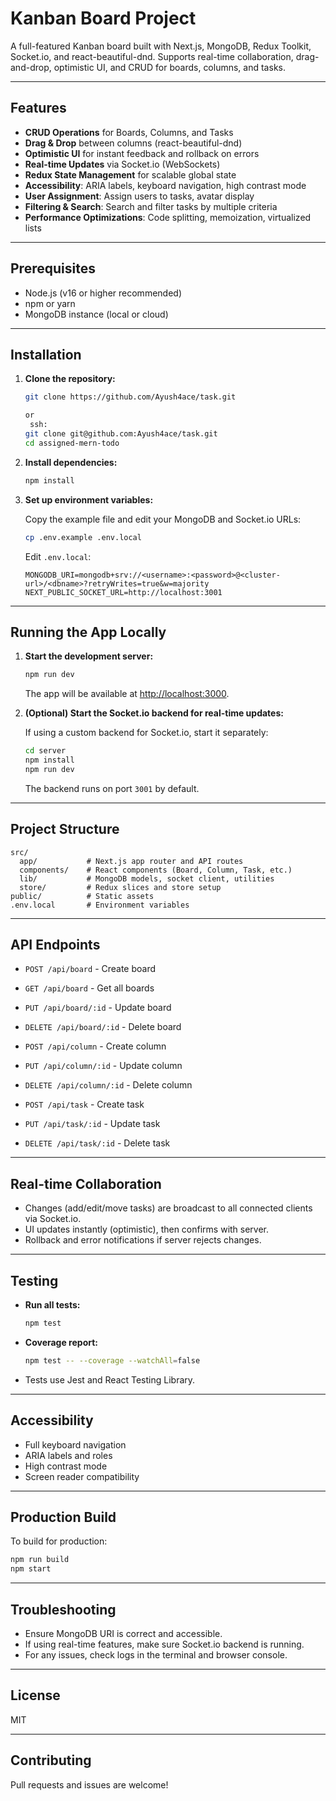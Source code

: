# Kanban Board Project

A full-featured Kanban board built with Next.js, MongoDB, Redux Toolkit, Socket.io, and react-beautiful-dnd. Supports real-time collaboration, drag-and-drop, optimistic UI, and CRUD for boards, columns, and tasks.

---

## Features

- **CRUD Operations** for Boards, Columns, and Tasks
- **Drag & Drop** between columns (react-beautiful-dnd)
- **Optimistic UI** for instant feedback and rollback on errors
- **Real-time Updates** via Socket.io (WebSockets)
- **Redux State Management** for scalable global state
- **Accessibility**: ARIA labels, keyboard navigation, high contrast mode
- **User Assignment**: Assign users to tasks, avatar display
- **Filtering & Search**: Search and filter tasks by multiple criteria
- **Performance Optimizations**: Code splitting, memoization, virtualized lists

---

## Prerequisites

- Node.js (v16 or higher recommended)
- npm or yarn
- MongoDB instance (local or cloud)

---

## Installation

1. **Clone the repository:**
   ```bash
   git clone https://github.com/Ayush4ace/task.git

   or 
    ssh:
   git clone git@github.com:Ayush4ace/task.git
   cd assigned-mern-todo
   ```

2. **Install dependencies:**
   ```bash
   npm install
   ```

3. **Set up environment variables:**

   Copy the example file and edit your MongoDB and Socket.io URLs:
   ```bash
   cp .env.example .env.local
   ```

   Edit `.env.local`:
   ```
   MONGODB_URI=mongodb+srv://<username>:<password>@<cluster-url>/<dbname>?retryWrites=true&w=majority
   NEXT_PUBLIC_SOCKET_URL=http://localhost:3001
   ```

---

## Running the App Locally

1. **Start the development server:**
   ```bash
   npm run dev
   ```

   The app will be available at [http://localhost:3000](http://localhost:3000).

2. **(Optional) Start the Socket.io backend for real-time updates:**

   If using a custom backend for Socket.io, start it separately:
   ```bash
   cd server
   npm install
   npm run dev
   ```
   The backend runs on port `3001` by default.

---

## Project Structure

```
src/
  app/           # Next.js app router and API routes
  components/    # React components (Board, Column, Task, etc.)
  lib/           # MongoDB models, socket client, utilities
  store/         # Redux slices and store setup
public/          # Static assets
.env.local       # Environment variables
```

---

## API Endpoints

- `POST /api/board` - Create board
- `GET /api/board` - Get all boards
- `PUT /api/board/:id` - Update board
- `DELETE /api/board/:id` - Delete board

- `POST /api/column` - Create column
- `PUT /api/column/:id` - Update column
- `DELETE /api/column/:id` - Delete column

- `POST /api/task` - Create task
- `PUT /api/task/:id` - Update task
- `DELETE /api/task/:id` - Delete task

---

## Real-time Collaboration

- Changes (add/edit/move tasks) are broadcast to all connected clients via Socket.io.
- UI updates instantly (optimistic), then confirms with server.
- Rollback and error notifications if server rejects changes.

---

## Testing

- **Run all tests:**
  ```bash
  npm test
  ```
- **Coverage report:**
  ```bash
  npm test -- --coverage --watchAll=false
  ```
- Tests use Jest and React Testing Library.

---

## Accessibility

- Full keyboard navigation
- ARIA labels and roles
- High contrast mode
- Screen reader compatibility

---

## Production Build

To build for production:
```bash
npm run build
npm start
```

---

## Troubleshooting

- Ensure MongoDB URI is correct and accessible.
- If using real-time features, make sure Socket.io backend is running.
- For any issues, check logs in the terminal and browser console.

---

## License

MIT

---

## Contributing

Pull requests and issues are welcome!